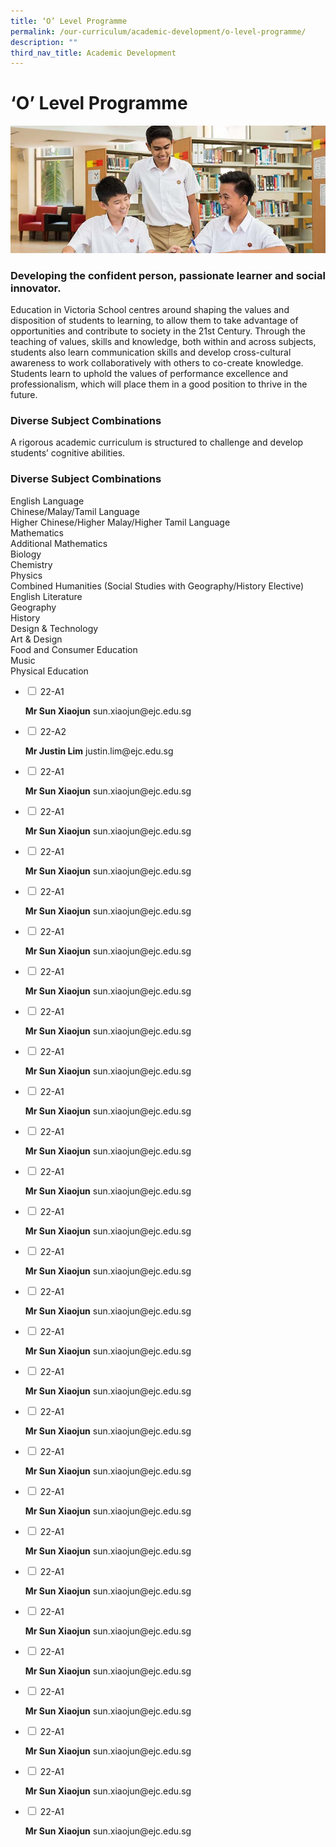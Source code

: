 ```yaml
---
title: ‘O’ Level Programme
permalink: /our-curriculum/academic-development/o-level-programme/
description: ""
third_nav_title: Academic Development
---
```

# **‘O’ Level Programme**

![](/images/dualtrackprogramme.jpg)

### Developing the confident person, passionate learner and social innovator.

Education in Victoria School centres around shaping the values and disposition of students to learning, to allow them to take advantage of opportunities and contribute to society in the 21st Century. Through the teaching of values, skills and knowledge, both within and across subjects, students also learn communication skills and develop cross-cultural awareness to work collaboratively with others to co-create knowledge. Students learn to uphold the values of performance excellence and professionalism, which will place them in a good position to thrive in the future.

### Diverse Subject Combinations

A rigorous academic curriculum is structured to challenge and develop students’ cognitive abilities.

### Diverse Subject Combinations

English Language  
Chinese/Malay/Tamil Language  
Higher Chinese/Higher Malay/Higher Tamil Language  
Mathematics  
Additional Mathematics  
Biology  
Chemistry  
Physics  
Combined Humanities (Social Studies with Geography/History Elective)  
English Literature  
Geography  
History  
Design & Technology  
Art & Design  
Food and Consumer Education  
Music  
Physical Education





<ul class="jekyllcodex_accordion">
  <li>
    <input type="checkbox" id="accordion1">
    <label for="accordion1">22-A1</label>
    <div>
      <p><b>Mr Sun Xiaojun</b> sun.xiaojun@ejc.edu.sg</p>
    </div>
	</li>
	 <li>
    <input type="checkbox" id="accordion2">
    <label for="accordion2">22-A2</label>
    <div>
      <p><b>Mr Justin Lim</b> justin.lim@ejc.edu.sg</p>
    </div>
	</li>
	 <li>
    <input type="checkbox" id="accordion3">
    <label for="accordion3">22-A1</label>
    <div>
      <p><b>Mr Sun Xiaojun</b> sun.xiaojun@ejc.edu.sg</p>
    </div>
	</li>
	 <li>
    <input type="checkbox" id="accordion4">
    <label for="accordion4">22-A1</label>
    <div>
      <p><b>Mr Sun Xiaojun</b> sun.xiaojun@ejc.edu.sg</p>
    </div>
	</li>
	 <li>
    <input type="checkbox" id="accordion1">
    <label for="accordion1">22-A1</label>
    <div>
      <p><b>Mr Sun Xiaojun</b> sun.xiaojun@ejc.edu.sg</p>
    </div>
	</li>
	 <li>
    <input type="checkbox" id="accordion1">
    <label for="accordion1">22-A1</label>
    <div>
      <p><b>Mr Sun Xiaojun</b> sun.xiaojun@ejc.edu.sg</p>
    </div>
	</li>
	 <li>
    <input type="checkbox" id="accordion1">
    <label for="accordion1">22-A1</label>
    <div>
      <p><b>Mr Sun Xiaojun</b> sun.xiaojun@ejc.edu.sg</p>
    </div>
	</li>
	 <li>
    <input type="checkbox" id="accordion1">
    <label for="accordion1">22-A1</label>
    <div>
      <p><b>Mr Sun Xiaojun</b> sun.xiaojun@ejc.edu.sg</p>
    </div>
	</li>
	 <li>
    <input type="checkbox" id="accordion1">
    <label for="accordion1">22-A1</label>
    <div>
      <p><b>Mr Sun Xiaojun</b> sun.xiaojun@ejc.edu.sg</p>
    </div>
	</li>
	 <li>
    <input type="checkbox" id="accordion1">
    <label for="accordion1">22-A1</label>
    <div>
      <p><b>Mr Sun Xiaojun</b> sun.xiaojun@ejc.edu.sg</p>
    </div>
	</li>
	 <li>
    <input type="checkbox" id="accordion1">
    <label for="accordion1">22-A1</label>
    <div>
      <p><b>Mr Sun Xiaojun</b> sun.xiaojun@ejc.edu.sg</p>
    </div>
	</li>
	 <li>
    <input type="checkbox" id="accordion1">
    <label for="accordion1">22-A1</label>
    <div>
      <p><b>Mr Sun Xiaojun</b> sun.xiaojun@ejc.edu.sg</p>
    </div>
	</li>
	 <li>
    <input type="checkbox" id="accordion1">
    <label for="accordion1">22-A1</label>
    <div>
      <p><b>Mr Sun Xiaojun</b> sun.xiaojun@ejc.edu.sg</p>
    </div>
	</li>
 <li>
    <input type="checkbox" id="accordion1">
    <label for="accordion1">22-A1</label>
    <div>
      <p><b>Mr Sun Xiaojun</b> sun.xiaojun@ejc.edu.sg</p>
    </div>
	</li>
	 <li>
    <input type="checkbox" id="accordion1">
    <label for="accordion1">22-A1</label>
    <div>
      <p><b>Mr Sun Xiaojun</b> sun.xiaojun@ejc.edu.sg</p>
    </div>
	</li>
	 <li>
    <input type="checkbox" id="accordion1">
    <label for="accordion1">22-A1</label>
    <div>
      <p><b>Mr Sun Xiaojun</b> sun.xiaojun@ejc.edu.sg</p>
    </div>
	</li>
	 <li>
    <input type="checkbox" id="accordion1">
    <label for="accordion1">22-A1</label>
    <div>
      <p><b>Mr Sun Xiaojun</b> sun.xiaojun@ejc.edu.sg</p>
    </div>
	</li>
	 <li>
    <input type="checkbox" id="accordion1">
    <label for="accordion1">22-A1</label>
    <div>
      <p><b>Mr Sun Xiaojun</b> sun.xiaojun@ejc.edu.sg</p>
    </div>
	</li>
	 <li>
    <input type="checkbox" id="accordion1">
    <label for="accordion1">22-A1</label>
    <div>
      <p><b>Mr Sun Xiaojun</b> sun.xiaojun@ejc.edu.sg</p>
    </div>
	</li>
	 <li>
    <input type="checkbox" id="accordion1">
    <label for="accordion1">22-A1</label>
    <div>
      <p><b>Mr Sun Xiaojun</b> sun.xiaojun@ejc.edu.sg</p>
    </div>
	</li>
	 <li>
    <input type="checkbox" id="accordion1">
    <label for="accordion1">22-A1</label>
    <div>
      <p><b>Mr Sun Xiaojun</b> sun.xiaojun@ejc.edu.sg</p>
    </div>
	</li>
	 <li>
    <input type="checkbox" id="accordion1">
    <label for="accordion1">22-A1</label>
    <div>
      <p><b>Mr Sun Xiaojun</b> sun.xiaojun@ejc.edu.sg</p>
    </div>
	</li>
	 <li>
    <input type="checkbox" id="accordion1">
    <label for="accordion1">22-A1</label>
    <div>
      <p><b>Mr Sun Xiaojun</b> sun.xiaojun@ejc.edu.sg</p>
    </div>
	</li>
	 <li>
    <input type="checkbox" id="accordion1">
    <label for="accordion1">22-A1</label>
    <div>
      <p><b>Mr Sun Xiaojun</b> sun.xiaojun@ejc.edu.sg</p>
    </div>
	</li>
	 <li>
    <input type="checkbox" id="accordion1">
    <label for="accordion1">22-A1</label>
    <div>
      <p><b>Mr Sun Xiaojun</b> sun.xiaojun@ejc.edu.sg</p>
    </div>
	</li>
	 <li>
    <input type="checkbox" id="accordion1">
    <label for="accordion1">22-A1</label>
    <div>
      <p><b>Mr Sun Xiaojun</b> sun.xiaojun@ejc.edu.sg</p>
    </div>
	</li>
	 <li>
    <input type="checkbox" id="accordion1">
    <label for="accordion1">22-A1</label>
    <div>
      <p><b>Mr Sun Xiaojun</b> sun.xiaojun@ejc.edu.sg</p>
    </div>
	</li>
	 <li>
    <input type="checkbox" id="accordion1">
    <label for="accordion1">22-A1</label>
    <div>
      <p><b>Mr Sun Xiaojun</b> sun.xiaojun@ejc.edu.sg</p>
    </div>
	</li>
 <li>
    <input type="checkbox" id="accordion1">
    <label for="accordion1">22-A1</label>
    <div>
      <p><b>Mr Sun Xiaojun</b> sun.xiaojun@ejc.edu.sg</p>
    </div>
	</li>
	</ul>
	
